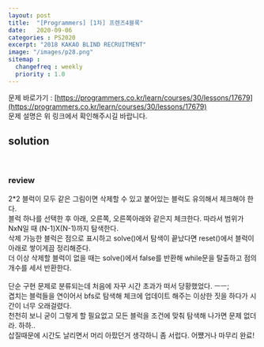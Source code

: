 ```yaml
---
layout: post
title:  "[Programmers] [1차] 프렌즈4블록"
date:   2020-09-06
categories : PS2020
excerpt: "2018 KAKAO BLIND RECRUITMENT"
image: "/images/p28.png"
sitemap :
  changefreq : weekly
  priority : 1.0
---
```

문제 바로가기 : [https://programmers.co.kr/learn/courses/30/lessons/17679](https://programmers.co.kr/learn/courses/30/lessons/17679)<br>
문제 설명은 위 링크에서 확인해주시길 바랍니다.

## solution
<script src="https://gist.github.com/yooniversal/497e0ff4384a2aba830bf1969ad01a34.js"></script>
<br>

### review
2*2 블럭이 모두 같은 그림이면 삭제할 수 있고 붙어있는 블럭도 유의해서 체크해야 한다.<br>
블럭 하나를 선택한 후 아래, 오른쪽, 오른쪽아래와 같은지 체크한다. 따라서 범위가 NxN일 때 (N-1)X(N-1)까지 탐색한다.<br>
삭제 가능한 블럭은 점으로 표시하고 solve()에서 탐색이 끝났다면 reset()에서 블럭이 아래로 쌓이게끔 정리해준다.<br>
더 이상 삭제할 블럭이 없을 때는 solve()에서 false를 반환해 while문을 탈출하고 점의 개수를 세서 반환한다.<br>
<br>
단순 구현 문제로 분류되는데 처음에 자꾸 시간 초과가 떠서 당황했었다. ㅡㅡ;<br>
겹치는 블럭들을 연이어서 bfs로 탐색해 체크에 업데이트 해주는 이상한 짓을 하다가 시간이 너무 오래걸렸다.<br>
천천히 보니 굳이 그렇게 할 필요없고 모든 블럭을 조건에 맞춰 탐색해 나가면 문제 없더라. 하하..<br>
삽질때문에 시간도 날리면서 머리 아팠던거 생각하니 좀 서럽다. 어쩄거나 마무리 완료!

<script src="https://utteranc.es/client.js"
        repo="yooniversal/blog-comments"
        issue-term="pathname"
        theme="github-light"
        crossorigin="anonymous"
        async>
</script>
